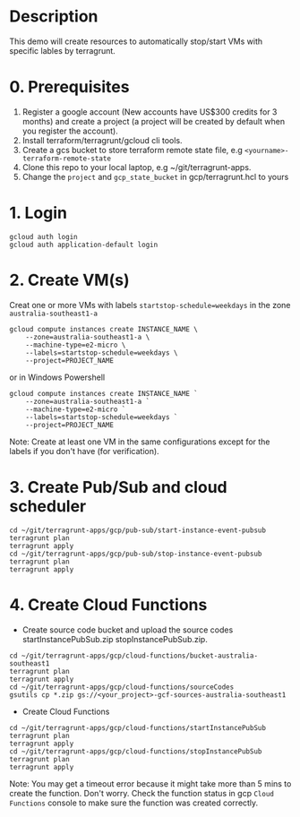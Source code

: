 # Description
This demo will create resources to automatically stop/start VMs with specific lables by terragrunt.

# 0. Prerequisites
1. Register a google account (New accounts have US$300 credits for 3 months) and create a project (a project will be created by default when you register the account).
2. Install terraform/terragrunt/gcloud cli tools.
3. Create a gcs bucket to store terraform remote state file, e.g `<yourname>-terraform-remote-state`
3. Clone this repo to your local laptop, e.g ~/git/terragrunt-apps.
4. Change the `project` and `gcp_state_bucket` in gcp/terragrunt.hcl to yours

# 1. Login
```
gcloud auth login
gcloud auth application-default login
```

# 2. Create VM(s) 
Creat one or more VMs with labels `startstop-schedule=weekdays` in the zone `australia-southeast1-a`
```
gcloud compute instances create INSTANCE_NAME \
    --zone=australia-southeast1-a \
    --machine-type=e2-micro \
    --labels=startstop-schedule=weekdays \
    --project=PROJECT_NAME
```
or in Windows Powershell
```
gcloud compute instances create INSTANCE_NAME `
    --zone=australia-southeast1-a `
    --machine-type=e2-micro `
    --labels=startstop-schedule=weekdays `
    --project=PROJECT_NAME
```

Note: Create at least one VM in the same configurations except for the labels if you don't have (for verification).

# 3. Create Pub/Sub and cloud scheduler
```
cd ~/git/terragrunt-apps/gcp/pub-sub/start-instance-event-pubsub
terragrunt plan
terragrunt apply
cd ~/git/terragrunt-apps/gcp/pub-sub/stop-instance-event-pubsub
terragrunt plan
terragrunt apply
```

# 4. Create Cloud Functions
- Create source code bucket and upload the source codes startInstancePubSub.zip stopInstancePubSub.zip.
```
cd ~/git/terragrunt-apps/gcp/cloud-functions/bucket-australia-southeast1
terragrunt plan
terragrunt apply
cd ~/git/terragrunt-apps/gcp/cloud-functions/sourceCodes
gsutils cp *.zip gs://<your_project>-gcf-sources-australia-southeast1
```
- Create Cloud Functions
```
cd ~/git/terragrunt-apps/gcp/cloud-functions/startInstancePubSub
terragrunt plan
terragrunt apply
cd ~/git/terragrunt-apps/gcp/cloud-functions/stopInstancePubSub
terragrunt plan
terragrunt apply
```
Note: You may get a timeout error because it might take more than 5 mins to create the function. Don't worry. Check the function status in gcp `Cloud Functions` console to make sure the function was created correctly.



